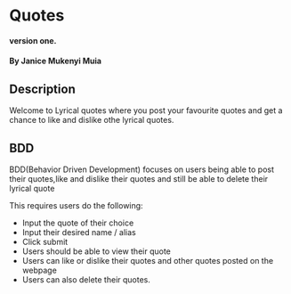 # Quotes

#### version one.

#### By **Janice Mukenyi  Muia**

## Description

Welcome to Lyrical quotes  where you post your favourite quotes and get a chance to like and dislike othe lyrical quotes.

## BDD

BDD(Behavior Driven Development) focuses on users being able to post their quotes,like and dislike their quotes and still be able to delete their lyrical quote

This requires users do the following:
- Input the quote of their choice
-  Input their desired name / alias
-  Click submit
-  Users should be able to view their quote
-  Users can like or dislike their quotes and other quotes posted on the webpage
-  Users can also delete their quotes.

